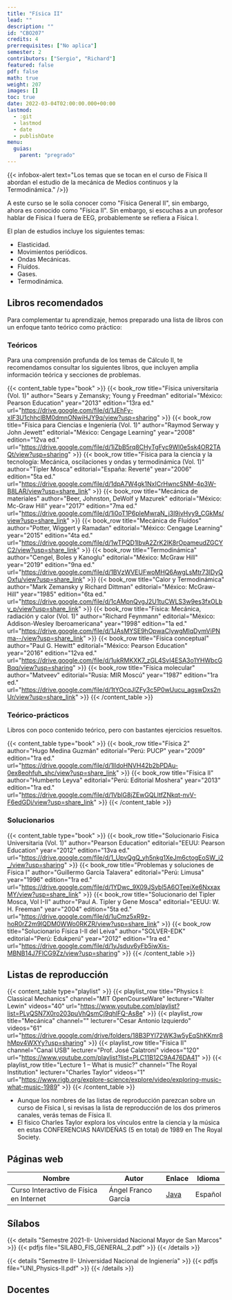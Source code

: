 ```yaml
---
title: "Física II"
lead: ""
description: ""
id: "CBO207"
credits: 4
prerrequisites: ["No aplica"]
semester: 2
contributors: ["Sergio", "Richard"]
featured: false
pdf: false
math: true
weight: 207
images: []
toc: true
date: 2022-03-04T02:00:00.000+00:00
lastmod:
  - :git
  - lastmod
  - date
  - publishDate
menu:
  guias:
    parent: "pregrado"
---
```


{{< infobox-alert text="Los temas que se tocan en el curso de Física II abordan el estudio de la mecánica de Medios continuos y la Termodinámica." />}}

A este curso se le solía conocer como "Física General II", sin embargo, ahora es conocido como "Física II". Sin embargo, si escuchas a un profesor hablar de Física I fuera de EEG, probablemente se refiera a Física I.

El plan de estudios incluye los siguientes temas:

- Elasticidad.
- Movimientos periódicos.
- Ondas Mecánicas.
- Fluídos.
- Gases.
- Termodinámica.

## Libros recomendados

Para complementar tu aprendizaje, hemos preparado una lista de libros con un enfoque tanto teórico como práctico:

### Teóricos

Para una comprensión profunda de los temas de Cálculo II, te recomendamos consultar los siguientes libros, que incluyen amplia información teórica y secciones de problemas.

{{< content_table type="book" >}} {{< book_row title="Física universitaria (Vol. 1)" author="Sears y Zemansky; Young y Freedman" editorial="México: Pearson Education" year="2013" edition="13ra ed." url="https://drive.google.com/file/d/1JEhFy-xIF3U1chhclBM0dmnONwiHJY9q/view?usp=sharing" >}} {{< book_row title="Física para Ciencias e Ingeniería (Vol. 1)" author="Raymod Serway y John Jewett" editorial="México: Cengage Learning" year="2008" edition="12va ed." url="https://drive.google.com/file/d/1iZbB5rq8CHyTgFyc9Wl0e5sk4OR2TAQt/view?usp=sharing" >}} {{< book_row title="Física para la ciencia y la tecnología: Mecánica, oscilaciones y ondas y termodinámica (Vol. 1)" author="Tipler Mosca" editorial="España: Reverté" year="2006" edition="5ta ed." url="https://drive.google.com/file/d/1dpA7W4gk1NxICrHwncSNM-4p3W-B8LAR/view?usp=share_link" >}} {{< book_row title="Mecánica de materiales" author="Beer, Johnston, DeWolf y Mazurek" editorial="México: Mc-Graw Hill" year="2017" edition="7ma ed." url="https://drive.google.com/file/d/1i0oT1P6pleMwraN_j3l9ivHvy9_CGkMs/view?usp=share_link" >}} {{< book_row title="Mecánica de Fluídos" author="Potter, Wiggert y Ramadan" editorial="México: Cengage Learning" year="2015" edition="4ta ed." url="https://drive.google.com/file/d/1wTPQD1IbvA2ZrK2lK8rOpameudZGCYC2/view?usp=share_link" >}} {{< book_row title="Termodinámica" author="Cengel, Boles y Kanoglu" editorial="México: McGraw Hill" year="2019" edition="9na ed." url="https://drive.google.com/file/d/1BVzWVEUFwoMHQ6AwgLsMtr73IDyQOxfu/view?usp=share_link" >}} {{< book_row title="Calor y Termodinámica" author="Mark Zemansky y Richard Dittman" editorial="México: McGraw-Hill" year="1985" edition="6ta ed." url="https://drive.google.com/file/d/1cAMpnQvgJ2U1tuCWLS3w9es3fxOLby_p/view?usp=share_link" >}} {{< book_row title="Física: Mecánica, radiación y calor (Vol. 1)" author="Richard Feynmann" editorial="México: Addison-Wesley Iberoamericana" year="1998" edition="1a ed." url="https://drive.google.com/file/d/1JAsMYSE9hOpwaClywgMIqDymViPNma--/view?usp=share_link" >}} {{< book_row title="Física conceptual" author="Paul G. Hewitt" editorial="México: Pearson Education" year="2016" edition="12va ed." url="https://drive.google.com/file/d/1ukRMKXK7_zGL4SvI4ESA3o1YHWbcGBqq/view?usp=sharing" >}} {{< book_row title="Física molecular" author="Matveev" editorial="Rusia: MIR Moscú" year="1987" edition="1ra ed." url="https://drive.google.com/file/d/1tYOcqJlZFy3c5P0wUucu_agswDxs2nUr/view?usp=share_link" >}} {{< /content_table >}}

### Teórico-prácticos

Libros con poco contenido teórico, pero con bastantes ejercicios resueltos.

{{< content_table type="book" >}} {{< book_row title="Física 2" author="Hugo Medina Guzmán" editorial="Perú: PUCP" year="2009" edition="1ra ed." url="https://drive.google.com/file/d/1lldoHNVH42b2bPDAu-0ex8eohfuh_shc/view?usp=share_link" >}} {{< book_row title="Física II" author="Humberto Leyva" editorial="Perú: Editorial Moshera" year="2013" edition="1ra ed." url="https://drive.google.com/file/d/1VblG8jZEwGQLItfZNkqt-nvV-F6edGDj/view?usp=share_link" >}} {{< /content_table >}}

### Solucionarios

{{< content_table type="book" >}} {{< book_row title="Solucionario Fisica Universitaria (Vol. 1)" author="Pearson Education" editorial="EEUU: Pearson Education" year="2012" edition="13va ed." url="https://drive.google.com/file/d/1_UpvQgQ_yh5nkg1XeJm6ctogEoSW_i2_/view?usp=sharing" >}} {{< book_row title="Problemas y soluciones de Física I" author="Guillermo García Talavera" editorial="Perú: Limusa" year="1996" edition="1ra ed." url="https://drive.google.com/file/d/1YDwc_9X09JSybl5A6OTeeiXe6NxxaxMY/view?usp=share_link" >}} {{< book_row title="Solucionario del Tipler Mosca, Vol I-II" author="Paul A. Tipler y Gene Mosca" editorial="EEUU: W. H. Freeman" year="2004" edition="5ta ed." url="https://drive.google.com/file/d/1uCmz5xR9z-hoR0rZ2m9lQDM0WWo0RKZR/view?usp=share_link" >}} {{< book_row title="Solucionario Física I-II del Leiva" author="SOLVER-EDK" editorial="Perú: Edukperú" year="2012" edition="1ra ed." url="https://drive.google.com/file/d/1yJsduv6yFb5iwXis-MBNB14J7FlCG9Zz/view?usp=sharing" >}} {{< /content_table >}}

## Listas de reproducción

{{< content_table type="playlist" >}} {{< playlist_row title="Physics I: Classical Mechanics" channel="MIT OpenCourseWare" lecturer="Walter Lewin" videos="40" url="https://www.youtube.com/playlist?list=PLyQSN7X0ro203puVhQsmCj9qhlFQ-As8e" >}} {{< playlist_row title="Mecánica" channel="" lecturer="Cesar Antonio Izquierdo" videos="61" url="https://drive.google.com/drive/folders/18B3PYI72WK3w5yEqShKKmr8hMpv4WXYy?usp=sharing" >}} {{< playlist_row title="Física II" channel="Canal USB" lecturer="Prof. José Calatroni" videos="120" url="https://www.youtube.com/playlist?list=PLC11B12C9A476DA41" >}} {{< playlist_row title="Lecture 1 – What is music?" channel="The Royal Institution" lecturer="Charles Taylor" videos="1" url="https://www.rigb.org/explore-science/explore/video/exploring-music-what-music-1989" >}} {{< /content_table >}}

- Aunque los nombres de las listas de reproducción parezcan sobre un curso de Física I, si revisas la lista de reproducción de los dos primeros canales, verás temas de Física II.
- El físico Charles Taylor explora los vínculos entre la ciencia y la música en estas CONFERENCIAS NAVIDEÑAS (5 en total) de 1989 en The Royal Society.

## Páginas web

| Nombre | Autor | Enlace | Idioma |
| --- | --- | --- | --- |
| Curso Interactivo de Física en Internet | Ángel Franco García | [Java](http://www.sc.ehu.es/sbweb/fisica/) | Español |

## Sílabos

{{< details "Semestre 2021-II- Universidad Nacional Mayor de San Marcos" >}} {{< pdfjs file="SILABO_FIS_GENERAL_2.pdf" >}} {{< /details >}}

{{< details "Semestre II- Universidad Nacional de Ingienería" >}} {{< pdfjs file="UNI_Physics-II.pdf" >}} {{< /details >}}

## Docentes
